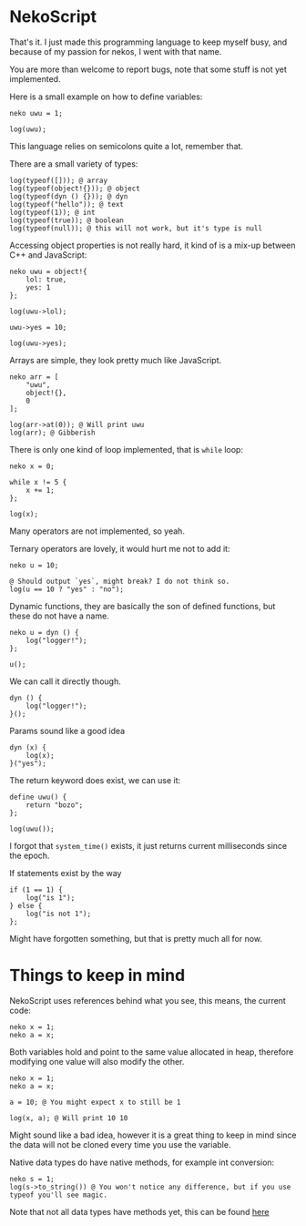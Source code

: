 # NekoScript
That's it. I just made this programming language to keep myself busy, and because of my passion for nekos, I went with that name.

You are more than welcome to report bugs, note that some stuff is not yet implemented.

Here is a small example on how to define variables:
```
neko uwu = 1;

log(uwu);
```
This language relies on semicolons quite a lot, remember that.

There are a small variety of types:
```
log(typeof([])); @ array
log(typeof(object!{})); @ object
log(typeof(dyn () {})); @ dyn 
log(typeof("hello")); @ text 
log(typeof(1)); @ int
log(typeof(true)); @ boolean
log(typeof(null)); @ this will not work, but it's type is null 
```
Accessing object properties is not really hard, it kind of is a mix-up between C++ and JavaScript:
```
neko uwu = object!{
    lol: true,
    yes: 1
};

log(uwu->lol);

uwu->yes = 10;

log(uwu->yes);
```
Arrays are simple, they look pretty much like JavaScript.
```
neko arr = [
    "uwu",
    object!{},
    0
];

log(arr->at(0)); @ Will print uwu
log(arr); @ Gibberish
```
There is only one kind of loop implemented, that is `while` loop:
```
neko x = 0;

while x != 5 {
    x += 1;
};

log(x);
```
Many operators are not implemented, so yeah.

Ternary operators are lovely, it would hurt me not to add it:
```
neko u = 10;

@ Should output `yes`, might break? I do not think so.
log(u == 10 ? "yes" : "no");
```
Dynamic functions, they are basically the son of defined functions, but these do not have a name.
```
neko u = dyn () {
    log("logger!");
};

u();
```
We can call it directly though.
```
dyn () {
    log("logger!");
}();
```
Params sound like a good idea
```
dyn (x) {
    log(x);
}("yes");
```

The return keyword does exist, we can use it:
```
define uwu() {
    return "bozo";
};

log(uwu());
```

I forgot that `system_time()` exists, it just returns current milliseconds since the epoch.

If statements exist by the way
```
if (1 == 1) {
    log("is 1");
} else {
    log("is not 1");
};
```

Might have forgotten something, but that is pretty much all for now.

# Things to keep in mind
NekoScript uses references behind what you see, this means, the current code:
```
neko x = 1;
neko a = x;
```
Both variables hold and point to the same value allocated in heap, therefore modifying one value will also modify the other.
```
neko x = 1;
neko a = x;

a = 10; @ You might expect x to still be 1

log(x, a); @ Will print 10 10
```
Might sound like a bad idea, however it is a great thing to keep in mind since the data will not be cloned every time you use the variable.

Native data types do have native methods, for example int conversion:
```
neko s = 1;
log(s->to_string()) @ You won't notice any difference, but if you use typeof you'll see magic.
```
Note that not all data types have methods yet, this can be found [here](https://github.com/Rubenennj/nekoscript/tree/dev/src/native/prototypes)